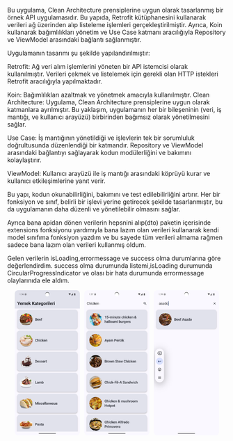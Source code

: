 

Bu uygulama, Clean Architecture prensiplerine uygun olarak tasarlanmış bir örnek API uygulamasıdır. Bu yapıda, Retrofit kütüphanesini kullanarak verileri ağ üzerinden alıp listeleme işlemleri gerçekleştirilmiştir. 
Ayrıca, Koin kullanarak bağımlılıkları yönetim ve Use Case katmanı aracılığıyla Repository ve ViewModel arasındaki bağlantı sağlanmıştır.

Uygulamanın tasarımı şu şekilde yapılandırılmıştır:

Retrofit: Ağ veri alım işlemlerini yöneten bir API istemcisi olarak kullanılmıştır. Verileri çekmek ve listelemek için gerekli olan HTTP istekleri Retrofit aracılığıyla yapılmaktadır.

Koin: Bağımlılıkları azaltmak ve yönetmek amacıyla kullanılmıştır.
Clean Architecture: Uygulama, Clean Architecture prensiplerine uygun olarak katmanlara ayrılmıştır. Bu yaklaşım, uygulamanın her bir bileşeninin (veri, iş mantığı, ve kullanıcı arayüzü) 
birbirinden bağımsız olarak yönetilmesini sağlar.

Use Case: İş mantığının yönetildiği ve işlevlerin tek bir sorumluluk doğrultusunda düzenlendiği bir katmandır. Repository ve ViewModel arasındaki bağlantıyı sağlayarak kodun modülerliğini ve bakımını kolaylaştırır.

ViewModel: Kullanıcı arayüzü ile iş mantığı arasındaki köprüyü kurar ve kullanıcı etkileşimlerine yanıt verir.

Bu yapı, kodun okunabilirliğini, bakımını ve test edilebilirliğini artırır. Her bir fonksiyon ve sınıf, belirli bir işlevi yerine getirecek şekilde tasarlanmıştır, bu da uygulamanın daha düzenli ve yönetilebilir olmasını sağlar.

Ayrıca bana apidan dönen verilerin hepsnini alıp(dto) paketin içerisinde extensions fonksiyonu yardımıyla bana lazım olan verileri kullanarak kendi model sınıfıma fonksiyon yazdım ve bu sayede tüm verileri almama rağmen sadece bana lazım olan verileri kullanmış oldum.

Gelen verilerin isLoading,errormessage ve success olma durumlarına göre değerlendirdim. success olma durumunda listemi,isLoading durumunda CircularProgressIndicator ve olası bir hata durumunda errormessage olaylarınıda ele aldım.

<div style="display: flex; justify-content: center; gap: 10px;">
  <img src="https://github.com/dumanYusuf/RetroKoinLivedataApp/blob/master/meal1.png?raw=true" alt="Meal 1" style="width: 150px; height: auto; border-radius: 8px;">
  <img src="https://github.com/dumanYusuf/RetroKoinLivedataApp/blob/master/meal2.png?raw=true" alt="Meal 2" style="width: 150px; height: auto; border-radius: 8px;">
  <img src="https://github.com/dumanYusuf/RetroKoinLivedataApp/blob/master/meal3.png?raw=true" alt="Meal 3" style="width: 150px; height: auto; border-radius: 8px;">
</div>

